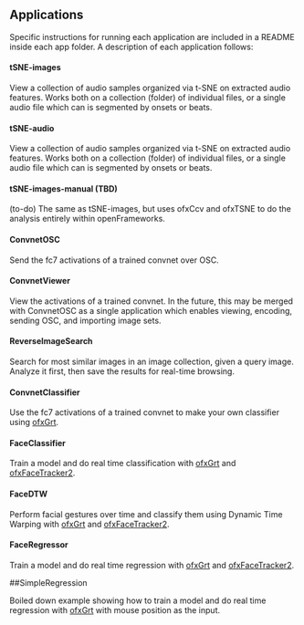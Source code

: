 ## Applications

Specific instructions for running each application are included in a README inside each app folder. A description of each application follows:

#### tSNE-images

View a collection of audio samples organized via t-SNE on extracted audio features. Works both on a collection (folder) of individual files, or a single audio file which can is segmented by onsets or beats.

#### tSNE-audio

View a collection of audio samples organized via t-SNE on extracted audio features. Works both on a collection (folder) of individual files, or a single audio file which can is segmented by onsets or beats.

#### tSNE-images-manual (TBD)

(to-do) The same as tSNE-images, but uses ofxCcv and ofxTSNE to do the analysis entirely within openFrameworks. 

#### ConvnetOSC

Send the fc7 activations of a trained convnet over OSC.

#### ConvnetViewer

View the activations of a trained convnet. In the future, this may be merged with ConvnetOSC as a single application which enables viewing, encoding, sending OSC, and importing image sets.

#### ReverseImageSearch

Search for most similar images in an image collection, given a query image. Analyze it first, then save the results for real-time browsing.

#### ConvnetClassifier

Use the fc7 activations of a trained convnet to make your own classifier using [ofxGrt](https://github.com/nickgillian/ofxGrt).

#### FaceClassifier

Train a model and do real time classification with [ofxGrt](https://github.com/nickgillian/ofxGrt) and [ofxFaceTracker2](https://github.com/HalfdanJ/ofxFaceTracker2).

#### FaceDTW

Perform facial gestures over time and classify them using Dynamic Time Warping with [ofxGrt](https://github.com/nickgillian/ofxGrt) and [ofxFaceTracker2](https://github.com/HalfdanJ/ofxFaceTracker2).

#### FaceRegressor

Train a model and do real time regression with [ofxGrt](https://github.com/nickgillian/ofxGrt) and [ofxFaceTracker2](https://github.com/HalfdanJ/ofxFaceTracker2).

##SimpleRegression

Boiled down example showing how to train a model and do real time regression with [ofxGrt](https://github.com/nickgillian/ofxGrt) with mouse position as the input.


